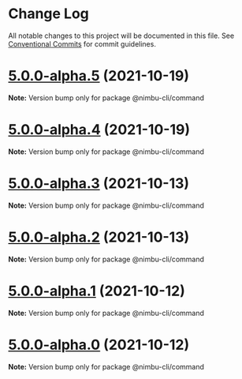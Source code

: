 # Change Log

All notable changes to this project will be documented in this file.
See [Conventional Commits](https://conventionalcommits.org) for commit guidelines.

# [5.0.0-alpha.5](https://github.com/zenjoy/nimbu-toolbelt/compare/v4.1.7...v5.0.0-alpha.5) (2021-10-19)

**Note:** Version bump only for package @nimbu-cli/command





# [5.0.0-alpha.4](https://github.com/zenjoy/nimbu-toolbelt/compare/v4.1.7...v5.0.0-alpha.4) (2021-10-19)

**Note:** Version bump only for package @nimbu-cli/command





# [5.0.0-alpha.3](https://github.com/zenjoy/nimbu-toolbelt/compare/v4.1.7...v5.0.0-alpha.3) (2021-10-13)

**Note:** Version bump only for package @nimbu-cli/command





# [5.0.0-alpha.2](https://github.com/zenjoy/nimbu-toolbelt/compare/v4.1.6...v5.0.0-alpha.2) (2021-10-13)

**Note:** Version bump only for package @nimbu-cli/command





# [5.0.0-alpha.1](https://github.com/zenjoy/nimbu-toolbelt/compare/v4.1.6...v5.0.0-alpha.1) (2021-10-12)

**Note:** Version bump only for package @nimbu-cli/command





# [5.0.0-alpha.0](https://github.com/zenjoy/nimbu-toolbelt/compare/v4.1.6...v5.0.0-alpha.0) (2021-10-12)

**Note:** Version bump only for package @nimbu-cli/command
